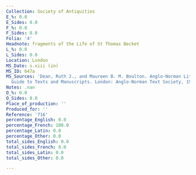 ```yaml
---
Collection: Society of Antiquities
E_%: 0.0
E_Sides: 0.0
F_%: 0.0
F_Sides: 0.0
Folia: '4'
Headnote: fragments of the Life of St Thomas Becket
L_%: 0.0
L_Sides: 0.0
Location: London
MS_Date: s.xiii (in)
MS_ID: 647a
MS_Sources: 'Dean, Ruth J., and Maureen B. M. Boulton. Anglo-Norman Literature: A
  Guide to Texts and Manuscripts. London: Anglo-Norman Text Society, 1999.'
Notes: .nan
O_%: 0.0
O_Sides: 0.0
Place_of_production: ''
Produced_for: ''
Reference: '716'
percentage_English: 0.0
percentage_French: 100.0
percentage_Latin: 0.0
percentage_Other: 0.0
total_sides_English: 0.0
total_sides_French: 8.0
total_sides_Latin: 0.0
total_sides_Other: 0.0

---
```

